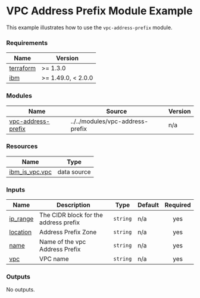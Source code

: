 # VPC Address Prefix Module Example

This example illustrates how to use the `vpc-address-prefix` module.

<!-- BEGINNING OF PRE-COMMIT-TERRAFORM DOCS HOOK -->
### Requirements

| Name | Version |
|------|---------|
| <a name="requirement_terraform"></a> [terraform](#requirement\_terraform) | >= 1.3.0 |
| <a name="requirement_ibm"></a> [ibm](#requirement\_ibm) | >= 1.49.0, < 2.0.0 |

### Modules

| Name | Source | Version |
|------|--------|---------|
| <a name="module_vpc-address-prefix"></a> [vpc-address-prefix](#module\_vpc-address-prefix) | ../../modules/vpc-address-prefix | n/a |

### Resources

| Name | Type |
|------|------|
| [ibm_is_vpc.vpc](https://registry.terraform.io/providers/IBM-Cloud/ibm/latest/docs/data-sources/is_vpc) | data source |

### Inputs

| Name | Description | Type | Default | Required |
|------|-------------|------|---------|:--------:|
| <a name="input_ip_range"></a> [ip\_range](#input\_ip\_range) | The CIDR block for the address prefix | `string` | n/a | yes |
| <a name="input_location"></a> [location](#input\_location) | Address Prefix Zone | `string` | n/a | yes |
| <a name="input_name"></a> [name](#input\_name) | Name of the vpc Address Prefix | `string` | n/a | yes |
| <a name="input_vpc"></a> [vpc](#input\_vpc) | VPC name | `string` | n/a | yes |

### Outputs

No outputs.
<!-- END OF PRE-COMMIT-TERRAFORM DOCS HOOK -->
